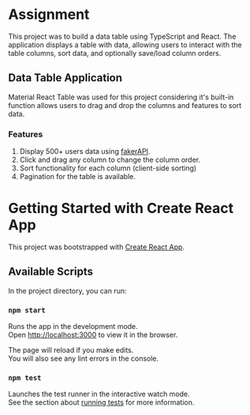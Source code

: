 # Assignment

This project was to build a data table using TypeScript and React. The application displays a table with data, allowing users to interact with the table columns, sort data, and optionally save/load column orders.

## Data Table Application

Material React Table was used for this project considering it's built-in function allows users to drag and drop the columns and features to sort data.

### Features

1. Display 500+ users data using [fakerAPI](https://fakerjs.dev).
2. Click and drag any column to change the column order.
3. Sort functionality for each column (client-side sorting)
4. Pagination for the table is available.


# Getting Started with Create React App

This project was bootstrapped with [Create React App](https://github.com/facebook/create-react-app).

## Available Scripts

In the project directory, you can run:

### `npm start`

Runs the app in the development mode.\
Open [http://localhost:3000](http://localhost:3000) to view it in the browser.

The page will reload if you make edits.\
You will also see any lint errors in the console.

### `npm test`

Launches the test runner in the interactive watch mode.\
See the section about [running tests](https://facebook.github.io/create-react-app/docs/running-tests) for more information.
